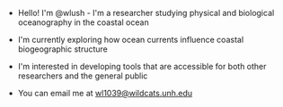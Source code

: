 - Hello! I'm @wlush - I'm a researcher studying physical and biological oceanography in the coastal ocean
- I'm currently exploring how ocean currents influence coastal biogeographic structure
- I'm interested in developing tools that are accessible for both other researchers and the general public

- You can email me at wl1039@wildcats.unh.edu
